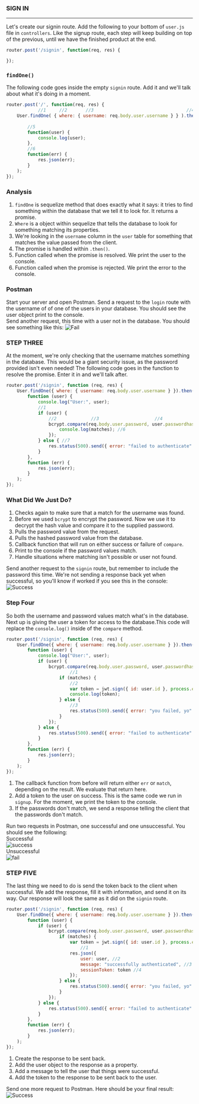 ### SIGN IN
---

Let's create our signin route. Add the following to your bottom of `user.js` file in `controllers`. Like the signup route, each step will keep building on top of the previous, until we have the finished product at the end.
```js
router.post('/signin', function(req, res) {

});

```

### `findOne()`
The following code goes inside the empty `signin` route. Add it and we'll talk about what it's doing in a moment.
```js
router.post('/', function(req, res) {
            //1     //2       //3                                   //4
	User.findOne( { where: { username: req.body.user.username } } ).then(
    
        //5
        function(user) {
            console.log(user);
		},
		//6
		function(err) {
			res.json(err);
		}
	);
});

```
### Analysis
1. `findOne` is sequelize method that does exactly what it says: it tries to find something within the database that we tell it to look for. It returns a promise.
2. `Where` is a object within sequelize that tells the database to look for something matching its properties.
3. We're looking in the `username` column in the `user` table for something that matches the value passed from the client.
4. The promise is handled within `.then()`.
5. Function called when the promise is resolved. We print the user to the console.
6. Function called when the promise is rejected. We print the error to the console. 

### Postman
Start your server and open Postman. Send a request to the `login` route with the username of of one of the users in your database. You should see the user object print to the console. <br>
Send another request, this time with a user not in the database. You should see something like this:
![Fail](assets/signinFail.png) <br>

### STEP THREE
At the moment, we're only checking that the username matches something in the database. This would be a giant security issue, as the password provided isn't even needed! The following code goes in the function to resolve the promise. Enter it in and we'll talk after.

```js
router.post('/signin', function (req, res) {
	User.findOne({ where: { username: req.body.user.username } }).then(
		function (user) {
			console.log("User:", user);
			//1
			if (user) {
				//2				//3						//4					//5
				bcrypt.compare(req.body.user.password, user.passwordhash, function (err, matches) {
					console.log(matches); //6
				});
			} else { //7
				res.status(500).send({ error: "failed to authenticate" });
			}
		},
		function (err) {
			res.json(err);
		}
	);
});
```

### What Did We Just Do?
1. Checks again to make sure that a match for the username was found.
2. Before we used `bcrypt` to encrypt the password. Now we use it to decrypt the hash value and compare it to the supplied password.
3. Pulls the password value from the request.
4. Pulls the hashed password value from the database.
5. Callback function that will run on either success or failure of `compare`.
6. Print to the console if the password values match.
7. Handle situations where matching isn't possible or user not found.

Send another request to the `signin` route, but remember to include the password this time. We're not sending a response back yet when successful, so you'll know if worked if you see this in the console:
![Success](assets/step3successConsole.png)


### Step Four
So both the username and password values match what's in the database. Next up is giving the user a token for access to the database.This code will replace the `console.log()` inside of the `compare` method.
```js
router.post('/signin', function (req, res) {
	User.findOne({ where: { username: req.body.user.username } }).then(
		function (user) {
			console.log("User:", user);
			if (user) {
				bcrypt.compare(req.body.user.password, user.passwordhash, function (err, matches) {
						//1
					if (matches) {
						//2				
						var token = jwt.sign({ id: user.id }, process.env.JWT_SECRET, { expiresIn: 60 * 60 * 24 });
						console.log(token);
					} else {
						//3
						res.status(500).send({ error: "you failed, yo" });
					}
				});
			} else {
				res.status(500).send({ error: "failed to authenticate" });
			}
		},
		function (err) {
			res.json(err);
		}
	);
});
```
1. The callback function from before will return either `err` or `match`, depending on the result. We evaluate that return here.
2. Add a token to the user on success. This is the same code we run in `signup`. For the moment, we print the token to the console.
3. If the passwords don't match, we send a response telling the client that the passwords don't match.

Run two requests in Postman, one successful and one unsuccessful. You should see the following: <br>
Successful <br>
![success](assets/step4success.png) <br>
Unsuccessful <br>
![fail](assets/step4fail.png)

### STEP FIVE
The last thing we need to do is send the token back to the client when successful. We add the response, fill it with information, and send it on its way. Our response will look the same as it did on the `signin` route.

```js
router.post('/signin', function (req, res) {
	User.findOne({ where: { username: req.body.user.username } }).then(
		function (user) {
			if (user) {
				bcrypt.compare(req.body.user.password, user.passwordhash, function (err, matches) {
					if (matches) {
						var token = jwt.sign({ id: user.id }, process.env.JWT_SECRET, { expiresIn: 60 * 60 * 24 });
							//1
						res.json({
							user: user, //2
							message: "successfully authenticated", //3
							sessionToken: token //4
						});
					} else {
						res.status(500).send({ error: "you failed, yo" });
					}
				});
			} else {
				res.status(500).send({ error: "failed to authenticate" });
			}
		},
		function (err) {
			res.json(err);
		}
	);
});
```

1. Create the response to be sent back.
2. Add the user object to the response as a property.
3. Add a message to tell the user that things were successful.
4. Add the token to the response to be sent back to the user.

Send one more request to Postman. Here should be your final result:
![Success](assets/02-signin-user.png)